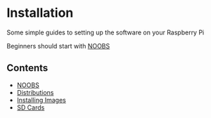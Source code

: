 # Installation

Some simple guides to setting up the software on your Raspberry Pi

Beginners should start with [NOOBS](noobs.md)

## Contents

- [NOOBS](noobs.md)
- [Distributions](distributions.md)
- [Installing Images](installing-images/README.md)
- [SD Cards](sd-cards.md)
